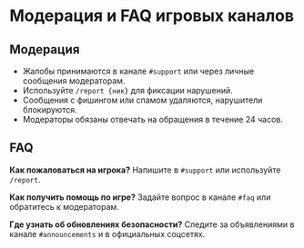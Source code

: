 # Модерация и FAQ игровых каналов

## Модерация
- Жалобы принимаются в канале `#support` или через личные сообщения модераторам.
- Используйте `/report {ник}` для фиксации нарушений.
- Сообщения с фишингом или спамом удаляются, нарушители блокируются.
- Модераторы обязаны отвечать на обращения в течение 24 часов.

## FAQ
**Как пожаловаться на игрока?**  Напишите в `#support` или используйте `/report`.

**Как получить помощь по игре?**  Задайте вопрос в канале `#faq` или обратитесь к модераторам.

**Где узнать об обновлениях безопасности?**  Следите за объявлениями в канале `#announcements` и в официальных соцсетях.
